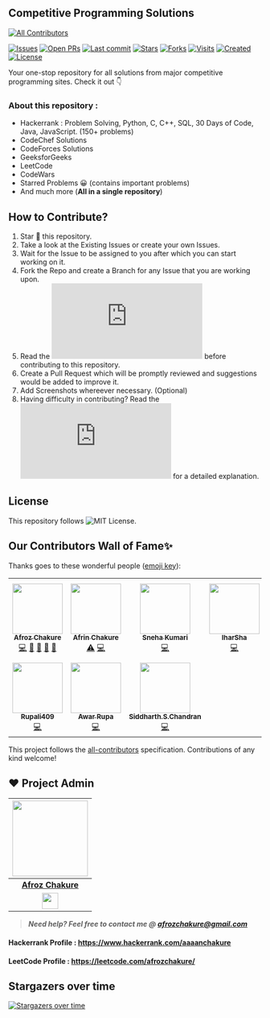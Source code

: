 ## Competitive Programming Solutions
<!-- ALL-CONTRIBUTORS-BADGE:START - Do not remove or modify this section -->
[![All Contributors](https://img.shields.io/badge/all_contributors-10-orange.svg?style=flat-square)](#contributors-)
<!-- ALL-CONTRIBUTORS-BADGE:END -->
[![Issues](https://img.shields.io/github/issues/afrozchakure/Competitive-Programming-Solutions)](https://github.com/afrozchakure/Competitive-Programming-Solutions/issues)
[![Open PRs](https://img.shields.io/github/issues-pr-raw/afrozchakure/Competitive-Programming-Solutions)](https://github.com/afrozchakure/Competitive-Programming-Solutions/pulls)
[![Last commit](https://badges.pufler.dev/updated/afrozchakure/Competitive-Programming-Solutions?color=red)](https://badges.pufler.dev)
[![Stars](https://img.shields.io/github/stars/afrozchakure/Competitive-Programming-Solutions?color=green)](https://github.com/afrozchakure/Competitive-Programming-Solutions/stargazers)
[![Forks](https://img.shields.io/github/forks/afrozchakure/Competitive-Programming-Solutions?color=orange)](https://github.com/afrozchakure/Competitive-Programming-Solutions/network/members)
[![Visits](https://badges.pufler.dev/visits/afrozchakure/Competitive-Programming-Solutions?color=blueviolet)](https://badges.pufler.dev)
[![Created](https://badges.pufler.dev/created/afrozchakure/Competitive-Programming-Solutions?color=yellowgreen)](https://badges.pufler.dev)
[![License](https://img.shields.io/github/license/afrozchakure/Competitive-Programming-Solutions?color=blue)](https://github.com/afrozchakure/Competitive-Programming-Solutions/blob/master/LICENSE)


Your one-stop repository for all solutions from major competitive programming sites. Check it out :point_down:

### **About this repository :**

* Hackerrank : Problem Solving, Python, C, C++, SQL, 30 Days of Code, Java, JavaScript. (150+ problems)
* CodeChef Solutions
* CodeForces Solutions
* GeeksforGeeks
* LeetCode
* CodeWars
* Starred Problems 😀 (contains important problems)
* And much more (__All in a single repository__)

## How to Contribute?
1. Star 🌟 this repository. 
2. Take a look at the Existing Issues or create your own Issues.
3. Wait for the Issue to be assigned to you after which you can start working on it.
4. Fork the Repo and create a Branch for any Issue that you are working upon.
5. Read the ![Code of Conduct](https://github.com/afrozchakure/Competitive-Programming-Solutions/blob/master/CONTRIBUTING.md) before contributing to this repository. 
6. Create a Pull Request which will be promptly reviewed and suggestions would be added to improve it.
7. Add Screenshots whereever necessary. (Optional)
8. Having difficulty in contributing? Read the ![Contribution Guide](https://github.com/afrozchakure/Competitive-Programming-Solutions/blob/master/CONTRIBUTING.md) for a detailed explanation.

## License 
This repository follows ![MIT License](https://github.com/afrozchakure/Competitive-Programming-Solutions/blob/master/LICENSE).

## Our Contributors Wall of Fame✨

Thanks goes to these wonderful people ([emoji key](https://allcontributors.org/docs/en/emoji-key)):

<!-- ALL-CONTRIBUTORS-LIST:START - Do not remove or modify this section -->
<!-- prettier-ignore-start -->
<!-- markdownlint-disable -->
<table>
  <tr>
    <td align="center"><a href="http://linkedin.com/in/afrozchakure"><img src="https://avatars3.githubusercontent.com/u/40469121?v=4" width="100px;" alt=""/><br /><sub><b>Afroz Chakure</b></sub></a><br /><a href="https://github.com/afrozchakure/Competitive-Programming-Solutions/commits?author=afrozchakure" title="Code">💻</a> <a href="#projectManagement-afrozchakure" title="Project Management">📆</a> <a href="#question-afrozchakure" title="Answering Questions">💬</a> <a href="#ideas-afrozchakure" title="Ideas, Planning, & Feedback">🤔</a> <a href="https://github.com/afrozchakure/Competitive-Programming-Solutions/pulls?q=is%3Apr+reviewed-by%3Aafrozchakure" title="Reviewed Pull Requests">👀</a></td>
    <td align="center"><a href="https://github.com/afrinc"><img src="https://avatars2.githubusercontent.com/u/11709991?v=4" width="100px;" alt=""/><br /><sub><b>Afrin Chakure</b></sub></a><br /><a href="https://github.com/afrozchakure/Competitive-Programming-Solutions/commits?author=afrinc" title="Tests">⚠️</a> <a href="https://github.com/afrozchakure/Competitive-Programming-Solutions/commits?author=afrinc" title="Code">💻</a></td>
    <td align="center"><a href="https://snehajgecport.000webhostapp.com/"><img src="https://avatars2.githubusercontent.com/u/69042882?v=4" width="100px;" alt=""/><br /><sub><b>Sneha Kumari</b></sub></a><br /><a href="https://github.com/afrozchakure/Competitive-Programming-Solutions/commits?author=Snehakri022" title="Code">💻</a></td>
    <td align="center"><a href="https://github.com/IharSha"><img src="https://avatars2.githubusercontent.com/u/12090123?v=4" width="100px;" alt=""/><br /><sub><b>IharSha</b></sub></a><br /><a href="https://github.com/afrozchakure/Competitive-Programming-Solutions/commits?author=IharSha" title="Code">💻</a></td>
    <td align="center"><a href="https://github.com/ishabes"><img src="https://avatars1.githubusercontent.com/u/59055661?v=4" width="100px;" alt=""/><br /><sub><b>Shabes</b></sub></a><br /><a href="https://github.com/afrozchakure/Competitive-Programming-Solutions/commits?author=ishabes" title="Code">💻</a></td>
    <td align="center"><a href="http://anilkaundal.github.io/portfolio/?"><img src="https://avatars2.githubusercontent.com/u/60393858?v=4" width="100px;" alt=""/><br /><sub><b>Anil Kaundal</b></sub></a><br /><a href="https://github.com/afrozchakure/Competitive-Programming-Solutions/commits?author=anilkaundal" title="Code">💻</a> <a href="https://github.com/afrozchakure/Competitive-Programming-Solutions/commits?author=anilkaundal" title="Documentation">📖</a></td>
    <td align="center"><a href="https://github.com/soham4abc"><img src="https://avatars3.githubusercontent.com/u/63705023?v=4" width="100px;" alt=""/><br /><sub><b>Soham Banerjee</b></sub></a><br /><a href="https://github.com/afrozchakure/Competitive-Programming-Solutions/commits?author=soham4abc" title="Code">💻</a></td>
  </tr>
  <tr>
    <td align="center"><a href="https://github.com/Rupali409"><img src="https://avatars3.githubusercontent.com/u/54534133?v=4" width="100px;" alt=""/><br /><sub><b>Rupali409</b></sub></a><br /><a href="https://github.com/afrozchakure/Competitive-Programming-Solutions/commits?author=Rupali409" title="Code">💻</a></td>
    <td align="center"><a href="https://github.com/awarrupa8"><img src="https://avatars2.githubusercontent.com/u/48853554?v=4" width="100px;" alt=""/><br /><sub><b>Awar Rupa</b></sub></a><br /><a href="https://github.com/afrozchakure/Competitive-Programming-Solutions/commits?author=awarrupa8" title="Code">💻</a></td>
    <td align="center"><a href="https://diligentcoder.herokuapp.com/#"><img src="https://avatars2.githubusercontent.com/u/64896383?v=4" width="100px;" alt=""/><br /><sub><b>Siddharth.S.Chandran</b></sub></a><br /><a href="https://github.com/afrozchakure/Competitive-Programming-Solutions/commits?author=DiligentCoder-20022001" title="Code">💻</a></td>
  </tr>
</table>

<!-- markdownlint-enable -->
<!-- prettier-ignore-end -->
<!-- ALL-CONTRIBUTORS-LIST:END -->

This project follows the [all-contributors](https://github.com/all-contributors/all-contributors) specification. Contributions of any kind welcome!


## ❤️ Project Admin

|                                     <a href="https://github.com/afrozchakure"><img src="https://avatars3.githubusercontent.com/u/40469121?s=400&u=2a837a16e7ab8df7d52bfc6af47bd55becfad6bc&v=4" width=150px height=150px /></a>                                      |
| :-----------------------------------------------------------------------------------------------------------------------------------------------------------------------------------------------------------------------------------------------------------------: |
|                                                                                      **[Afroz Chakure](https://www.linkedin.com/in/afrozchakure)**                                                                                       |
| <a href="https://www.linkedin.com/in/afrozchakure/"><img src="https://mpng.subpng.com/20180324/vhe/kisspng-linkedin-computer-icons-logo-social-networking-ser-facebook-5ab6ebfe5f5397.2333748215219374063905.jpg" width="32px" height="32px"></a> |

> **_Need help? Feel free to contact me @ [afrozchakure@gmail.com](mailto:afrozchakure@gmail.com?Subject=Competitive-Programming-Solutions-Repo)_**


#### **Hackerrank Profile** : https://www.hackerrank.com/aaaanchakure 
#### **LeetCode Profile** : https://leetcode.com/afrozchakure/

## Stargazers over time

[![Stargazers over time](https://starchart.cc/afrozchakure/Competitive-Programming-Solutions.svg)](https://starchart.cc/afrozchakure/Competitive-Programming-Solutions)
